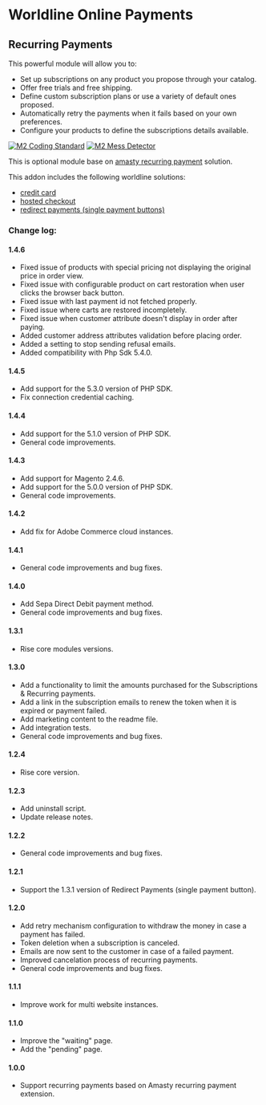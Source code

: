 # Worldline Online Payments

## Recurring Payments

This powerful module will allow you to:
- Set up subscriptions on any product you propose through your catalog.
- Offer free trials and free shipping.
- Define custom subscription plans or use a variety of default ones proposed.
- Automatically retry the payments when it fails based on your own preferences.
- Configure your products to define the subscriptions details available.

[![M2 Coding Standard](https://github.com/wl-online-payments-direct/plugin-magento-recurring-payments/actions/workflows/coding-standard.yml/badge.svg?branch=develop)](https://github.com/wl-online-payments-direct/plugin-magento-recurring-payments/actions/workflows/coding-standard.yml)
[![M2 Mess Detector](https://github.com/wl-online-payments-direct/plugin-magento-recurring-payments/actions/workflows/mess-detector.yml/badge.svg?branch=develop)](https://github.com/wl-online-payments-direct/plugin-magento-recurring-payments/actions/workflows/mess-detector.yml)

This is optional module base on [amasty recurring payment](https://amasty.com/subscriptions-recurring-payments-for-magento-2.html) solution.

This addon includes the following worldline solutions:
- [credit card](https://github.com/wl-online-payments-direct/plugin-magento-creditcard)
- [hosted checkout](https://github.com/wl-online-payments-direct/plugin-magento-hostedcheckout)
- [redirect payments (single payment buttons)](https://github.com/wl-online-payments-direct/plugin-magento-redirect-payments)

### Change log:

#### 1.4.6
- Fixed issue of products with special pricing not displaying the original price in order view.
- Fixed issue with configurable product on cart restoration when user clicks the browser back button.
- Fixed issue with last payment id not fetched properly.
- Fixed issue where carts are restored incompletely.
- Fixed issue when customer attribute doesn't display in order after paying.
- Added customer address attributes validation before placing order.
- Added a setting to stop sending refusal emails.
- Added compatibility with Php Sdk 5.4.0.

#### 1.4.5
- Add support for the 5.3.0 version of PHP SDK.
- Fix connection credential caching.

#### 1.4.4
- Add support for the 5.1.0 version of PHP SDK.
- General code improvements.

#### 1.4.3
- Add support for Magento 2.4.6.
- Add support for the 5.0.0 version of PHP SDK.
- General code improvements.

#### 1.4.2
- Add fix for Adobe Commerce cloud instances.

#### 1.4.1
- General code improvements and bug fixes.

#### 1.4.0
- Add Sepa Direct Debit payment method.
- General code improvements and bug fixes.

#### 1.3.1
- Rise core modules versions.

#### 1.3.0
- Add a functionality to limit the amounts purchased for the Subscriptions & Recurring payments.
- Add a link in the subscription emails to renew the token when it is expired or payment failed.
- Add marketing content to the readme file.
- Add integration tests.
- General code improvements and bug fixes.

#### 1.2.4
- Rise core version.

#### 1.2.3
- Add uninstall script.
- Update release notes.

#### 1.2.2
- General code improvements and bug fixes.

#### 1.2.1
- Support the 1.3.1 version of Redirect Payments (single payment button).

#### 1.2.0
- Add retry mechanism configuration to withdraw the money in case a payment has failed.
- Token deletion when a subscription is canceled.
- Emails are now sent to the customer in case of a failed payment.
- Improved cancelation process of recurring payments.
- General code improvements and bug fixes.

#### 1.1.1
- Improve work for multi website instances.

#### 1.1.0
- Improve the "waiting" page.
- Add the "pending" page.

#### 1.0.0
- Support recurring payments based on Amasty recurring payment extension.

